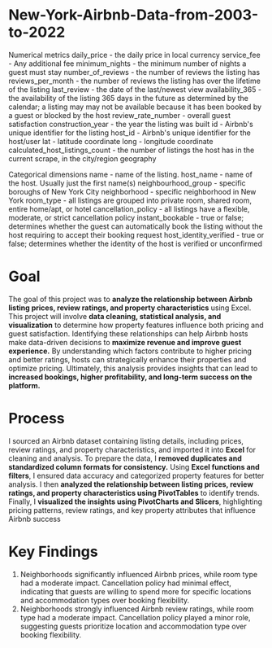 # New-York-Airbnb-Data-from-2003-to-2022

Numerical metrics
daily_price - the daily price in local currency
service_fee - Any additional fee
minimum_nights - the minimum number of nights a guest must stay
number_of_reviews - the number of reviews the listing has
reviews_per_month - the number of reviews the listing has over the lifetime of the listing
last_review - the date of the last/newest view
availability_365 - the availability of the listing 365 days in the future as determined by the calendar; a listing may 
may not be available because it has been booked by a guest or blocked by the host
review_rate_number - overall guest satisfaction
construction_year - the year the listing was built
id - Airbnb's unique identifier for the listing
host_id - Airbnb's unique identifier for the host/user
lat - latitude coordinate
long - longitude coordinate
calculated_host_listings_count - the number of listings the host has in the current scrape, in the city/region geography


Categorical dimensions
name - name of the listing.
host_name - name of the host. Usually just the first name(s)
neighbourhood_group - specific boroughs of New York City
neighborhood - specific neighborhood in New York
room_type - all listings are grouped into private room, shared room, entire home/apt, or hotel
cancellation_policy - all listings have a flexible, moderate, or strict cancellation policy
instant_bookable - true or false; determines whether the guest can automatically book the listing without the host requiring to accept their booking request
host_identity_verified - true or false; determines whether the identity of the host is verified or unconfirmed


# Goal

The goal of this project was to **analyze the relationship between Airbnb listing prices, review ratings, and property characteristics** using Excel. This project will involve **data cleaning, statistical analysis, and visualization** to determine how property features influence both pricing and guest satisfaction. Identifying these relationships can help Airbnb hosts make data-driven decisions to **maximize revenue and improve guest experience.** By understanding which factors contribute to higher pricing and better ratings, hosts can strategically enhance their properties and optimize pricing. Ultimately, this analysis provides insights that can lead to **increased bookings, higher profitability, and long-term success on the platform.**


# Process

I sourced an Airbnb dataset containing listing details, including prices, review ratings, and property characteristics, and imported it into **Excel** for cleaning and analysis. To prepare the data, I **removed duplicates and standardized column formats for consistency.** Using **Excel functions and filters**, I ensured data accuracy and categorized property features for better analysis. I then **analyzed the relationship between listing prices, review ratings, and property characteristics using PivotTables** to  identify trends. Finally, I **visualized the insights using PivotCharts and Slicers**, highlighting pricing patterns, review ratings, and key property attributes that influence Airbnb success


# Key Findings

1. Neighborhoods significantly influenced Airbnb prices, while room type had a moderate impact. Cancellation policy had minimal effect, indicating that guests are willing to spend more for specific locations and accommodation types over booking flexibility.
2. Neighborhoods strongly influenced Airbnb review ratings, while room type had a moderate impact. Cancellation policy played a minor role, suggesting guests prioritize location and accommodation type over booking flexibility.

